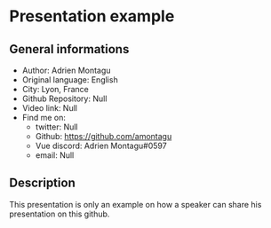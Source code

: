 # Presentation example

## General informations 

- Author: Adrien Montagu
- Original language: English
- City: Lyon, France
- Github Repository: Null
- Video link: Null
- Find me on:
    - twitter: Null
    - Github: https://github.com/amontagu
    - Vue discord: Adrien Montagu#0597
    - email: Null


 ## Description

 This presentation is only an example on how a speaker can share his presentation on this github.
